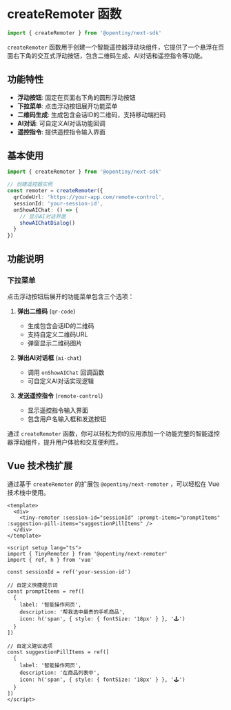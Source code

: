 # createRemoter 函数

```typescript
import { createRemoter } from '@opentiny/next-sdk'
```

`createRemoter` 函数用于创建一个智能遥控器浮动块组件，它提供了一个悬浮在页面右下角的交互式浮动按钮，包含二维码生成、AI对话和遥控指令等功能。

## 功能特性

- **浮动按钮**: 固定在页面右下角的圆形浮动按钮
- **下拉菜单**: 点击浮动按钮展开功能菜单
- **二维码生成**: 生成包含会话ID的二维码，支持移动端扫码
- **AI对话**: 可自定义AI对话功能回调
- **遥控指令**: 提供遥控指令输入界面

## 基本使用

```typescript
import { createRemoter } from '@opentiny/next-sdk'

// 创建遥控器实例
const remoter = createRemoter({
  qrCodeUrl: 'https://your-app.com/remote-control',
  sessionId: 'your-session-id',
  onShowAIChat: () => {
    // 显示AI对话界面
    showAIChatDialog()
  }
})
```

## 功能说明

### 下拉菜单

点击浮动按钮后展开的功能菜单包含三个选项：

1. **弹出二维码** (`qr-code`)
   - 生成包含会话ID的二维码
   - 支持自定义二维码URL
   - 弹窗显示二维码图片

2. **弹出AI对话框** (`ai-chat`)
   - 调用 `onShowAIChat` 回调函数
   - 可自定义AI对话实现逻辑

3. **发送遥控指令** (`remote-control`)
   - 显示遥控指令输入界面
   - 包含用户名输入框和发送按钮

通过 `createRemoter` 函数，你可以轻松为你的应用添加一个功能完整的智能遥控器浮动组件，提升用户体验和交互便利性。

## Vue 技术栈扩展

通过基于 `createRemoter` 的扩展包 `@opentiny/next-remoter` ，可以轻松在 Vue 技术栈中使用。

```vue
<template>
  <div>
    <tiny-remoter :session-id="sessionId" :prompt-items="promptItems" :suggestion-pill-items="suggestionPillItems" />
  </div>
</template>

<script setup lang="ts">
import { TinyRemoter } from '@opentiny/next-remoter'
import { ref, h } from 'vue'

const sessionId = ref('your-session-id')

// 自定义快捷提示词
const promptItems = ref([
  {
    label: '智能操作网页',
    description: '帮我选中最贵的手机商品',
    icon: h('span', { style: { fontSize: '18px' } }, '🕹')
  }
])

// 自定义建议选项
const suggestionPillItems = ref([
  {
    label: '智能操作网页',
    description: '在商品列表中',
    icon: h('span', { style: { fontSize: '18px' } }, '🕹')
  }
])
</script>
```
